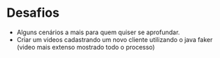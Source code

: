 # Desafios

- Alguns cenários a mais para quem quiser se aprofundar.
- Criar um videos cadastrando um novo cliente utilizando o java faker (video mais extenso mostrado todo o processo) 